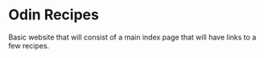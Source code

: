 # Odin Recipes

Basic website that will consist of a main index page that will have links to a few recipes.
